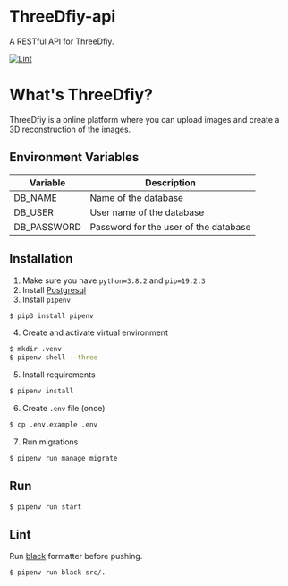 # ThreeDfiy-api
A RESTful API for ThreeDfiy.

[![Lint](https://github.com/silwalanish/ThreeDfiy-api/workflows/Lint%20Check/badge.svg)](https://github.com/silwalanish/ThreeDfiy-api/actions)

# What's ThreeDfiy?
ThreeDfiy is a online platform where you can upload images and create a 3D reconstruction of the images.

## Environment Variables
| Variable | Description |
|----------|-------------|
| DB_NAME | Name of the database |
| DB_USER | User name of the database |
| DB_PASSWORD | Password for the user of the database |


## Installation
1. Make sure you have `python=3.8.2` and `pip=19.2.3`
2. Install [Postgresql](https://www.postgresql.org/download/)
3. Install `pipenv`
```bash
$ pip3 install pipenv
```
4. Create and activate virtual environment
```bash
$ mkdir .venv
$ pipenv shell --three
```
5. Install requirements
```bash
$ pipenv install
```
6. Create `.env` file (once)
```bash
$ cp .env.example .env
```
7. Run migrations
```bash
$ pipenv run manage migrate
```

## Run
```bash
$ pipenv run start
```

## Lint
Run [black](https://black.readthedocs.io/en/stable/) formatter before pushing.
```bash
$ pipenv run black src/.
```
